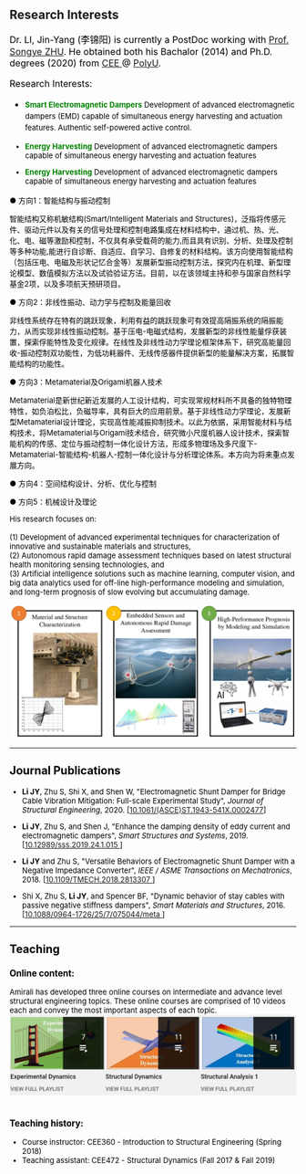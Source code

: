 ## Research Interests

<font color=black size=3> Dr. LI, Jin-Yang (李锦阳) is currently a PostDoc working with <a href="https://songyezhu.wixsite.com/mysite">Prof. Songye ZHU</a>.
He obtained both his Bachalor (2014) and Ph.D. degrees (2020) from <a href="https://www.polyu.edu.hk/en/cee/"> CEE </a> @ <a href="https://polyu.edu.hk/"> PolyU</a>.

Research Interests:
- **<font color=green size=2.5>Smart Electromagnetic Dampers**<font color=black size=2>
Development of advanced electromagnetic dampers (EMD) capable of simultaneous energy harvesting and actuation features. Authentic self-powered active control.

- **<font color=green size=2.5>Energy Harvesting**<font color=black size=2>
Development of advanced electromagnetic dampers capable of simultaneous energy harvesting and actuation features

- **<font color=green size=2.5>Energy Harvesting**<font color=black size=2>
Development of advanced electromagnetic dampers capable of simultaneous energy harvesting and actuation features

● 方向1：智能结构与振动控制

智能结构又称机敏结构(Smart/Intelligent Materials and Structures)，泛指将传感元件、驱动元件以及有关的信号处理和控制电路集成在材料结构中，通过机、热、光、化、电、磁等激励和控制，不仅具有承受载荷的能力,而且具有识别、分析、处理及控制等多种功能,能进行自诊断、自适应、自学习、自修复的材料结构。该方向使用智能结构（包括压电、电磁及形状记忆合金等）发展新型振动控制方法，探究内在机理、新型理论模型、数值模拟方法以及试验验证方法。目前，以在该领域主持和参与国家自然科学基金2项，以及多项航天预研项目。

● 方向2：非线性振动、动力学与控制及能量回收

非线性系统存在特有的跳跃现象，利用有益的跳跃现象可有效提高隔振系统的隔振能力，从而实现非线性振动控制。基于压电-电磁式结构，发展新型的非线性能量俘获装置，探索俘能特性及变化规律。在线性及非线性动力学理论框架体系下，研究高能量回收-振动控制双功能性，为低功耗器件、无线传感器件提供新型的能量解决方案，拓展智能结构的功能性。

● 方向3：Metamaterial及Origami机器人技术

Metamaterial是新世纪新近发展的人工设计结构，可实现常规材料所不具备的独特物理特性，如负泊松比，负磁导率，具有巨大的应用前景。基于非线性动力学理论，发展新型Metamaterial设计理论，实现高性能减振抑制技术。以此为依据，采用智能材料与结构技术，将Metamaterial与Origami技术结合，研究微小尺度机器人设计技术，探索智能机构的传感、定位与振动控制一体化设计方法，形成多物理场及多尺度下-Metamaterial-智能结构-机器人-控制一体化设计与分析理论体系。本方向为将来重点发展方向。

● 方向4：空间结构设计、分析、优化与控制

● 方向5：机械设计及理论

His research focuses on: <br><br>
(1) Development of advanced experimental techniques for characterization of innovative and sustainable materials and structures, <br>
(2) Autonomous rapid damage assessment techniques based on latest structural health monitoring sensing technologies, and <br>
(3) Artificial intelligence solutions such as machine learning, computer vision, and big data analytics used for off-line high-performance modeling and simulation, and long-term prognosis of slow evolving but accumulating damage.

![Research Topics](ResearchTopics.jpg "Title")

---

## Journal Publications

* **Li JY**, Zhu S, Shi X, and Shen W, "Electromagnetic Shunt Damper for Bridge Cable Vibration Mitigation: Full-scale Experimental Study", *Journal of Structural Engineering*, 2020. [<a href="https://ascelibrary.org/doi/full/10.1061/%28ASCE%29ST.1943-541X.0002477">10.1061/(ASCE)ST.1943-541X.0002477</a>]

* **Li JY**, Zhu S, and Shen J, "Enhance the damping density of eddy current and electromagnetic dampers", *Smart Structures and Systems*, 2019. [<a href="https://doi.org/10.12989/sss.2019.24.1.015">10.12989/sss.2019.24.1.015 </a>]

* **Li JY** and Zhu S, "Versatile Behaviors of Electromagnetic Shunt Damper with a Negative Impedance Converter", *IEEE / ASME Transactions on Mechatronics*, 2018. [<a href="https://ieeexplore.ieee.org/document/8309311">10.1109/TMECH.2018.2813307 </a>]

* Shi X, Zhu S, **Li JY**, and Spencer BF, "Dynamic behavior of stay cables with passive negative stiffness dampers", *Smart Materials and Structures*, 2016. [<a href="https://iopscience.iop.org/article/10.1088/0964-1726/25/7/075044/meta">10.1088/0964-1726/25/7/075044/meta </a>]


---
## Teaching
### Online content: <br>
Amirali has developed three online courses on intermediate and advance level structural engineering topics. These online courses are comprised of 10 videos each and convey the most important aspects of each topic.
<br>
[![Youtube Videos](teaching.jpg "Title")](https://www.youtube.com/user/amirali23/playlists?view_as=subscriber)
<br><br>
### Teaching history:
- Course instructor: CEE360 - Introduction to Structural Engineering (Spring 2018)
- Teaching assistant: CEE472 - Structural Dynamics (Fall 2017 & Fall 2019)
<br><br>
